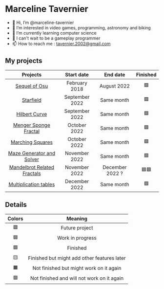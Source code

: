 # Marceline Tavernier
- 👋 Hi, I’m @marceline-tavernier
- 👀 I’m interested in video games, programming, astronomy and biking
- 🌱 I’m currently learning computer science
- 💞️ I can't wait to be a gameplay programmer
- 📫 How to reach me : tavernier.2002@gmail.com

## My projects
| Projects | Start date | End date | Finished |
| :---: | :---: | :---: | :---: |
| [Sequel of Osu](https://github.com/marceline-tavernier/sequel-osu) | February 2018 | August 2022 | 🟩 |
| [Starfield](https://github.com/marceline-tavernier/starfield) | September 2022 | Same month | 🟩 |
| [Hilbert Curve](https://github.com/marceline-tavernier/hilbert-curve) | September 2022 | Same month | 🟩 | <!-- 3D -->
| [Menger Sponge Fractal](https://github.com/marceline-tavernier/menger-sponge-fractal) | October 2022 | Same month | 🟩 |
| [Marching Squares](https://github.com/marceline-tavernier/marching-squares) | October 2022 | Same month | 🟩 | <!-- 3D -->
| [Maze Generator and Solver](https://github.com/marceline-tavernier/maze-generator-solver) | November 2022 | Same month | 🟩 |
| [Mandelbrot Related Fractals](https://github.com/marceline-tavernier/mandelbrot-related-fractals) | November 2022 | December 2022 ? | 🟦🟪 |
| [Multiplication tables](https://github.com/marceline-tavernier/multiplication-tables) | December 2022 | Same month | 🟩 |

## Details

| Colors | Meaning |
| :---: | :---: |
| 🟪 | Future project |
| 🟦 | Work in progress |
| 🟩 | Finished |
| 🟨 | Finished but might add other features later |
| 🟧 | Not finished but might work on it again |
| 🟥 | Not finished and will not work on it again |
